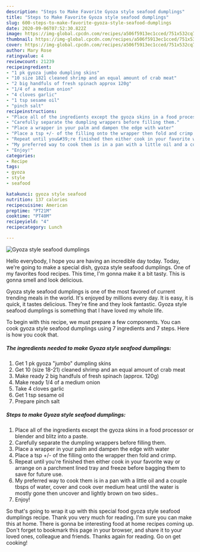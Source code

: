 ```yaml
---
description: "Steps to Make Favorite Gyoza style seafood dumplings"
title: "Steps to Make Favorite Gyoza style seafood dumplings"
slug: 600-steps-to-make-favorite-gyoza-style-seafood-dumplings
date: 2020-09-06T07:52:30.822Z
image: https://img-global.cpcdn.com/recipes/a506f5913ec1cced/751x532cq70/gyoza-style-seafood-dumplings-recipe-main-photo.jpg
thumbnail: https://img-global.cpcdn.com/recipes/a506f5913ec1cced/751x532cq70/gyoza-style-seafood-dumplings-recipe-main-photo.jpg
cover: https://img-global.cpcdn.com/recipes/a506f5913ec1cced/751x532cq70/gyoza-style-seafood-dumplings-recipe-main-photo.jpg
author: Mary Rose
ratingvalue: 4
reviewcount: 21239
recipeingredient:
- "1 pk gyoza jumbo dumpling skins"
- "10 size 1821 cleaned shrimp and an equal amount of crab meat"
- "2 big handfuls of fresh spinach approx 120g"
- "1/4 of a medium onion"
- "4 cloves garlic"
- "1 tsp sesame oil"
- "pinch salt"
recipeinstructions:
- "Place all of the ingredients except the gyoza skins in a food processor or blender and blitz into a paste."
- "Carefully separate the dumpling wrappers before filling them."
- "Place a wrapper in your palm and dampen the edge with water"
- "Place a tsp +/- of the filling onto the wrapper then fold and crimp."
- "Repeat until you&#39;re finished then either cook in your favorite way or arrange on a parchment lined tray and freeze before bagging them to save for future use."
- "My preferred way to cook them is in a pan with a little oil and a couple tbsps of water, cover and cook over medium heat until the water is mostly gone then uncover and lightly brown on two sides.."
- "Enjoy!"
categories:
- Recipe
tags:
- gyoza
- style
- seafood

katakunci: gyoza style seafood 
nutrition: 137 calories
recipecuisine: American
preptime: "PT21M"
cooktime: "PT40M"
recipeyield: "4"
recipecategory: Lunch

---
```



![Gyoza style seafood dumplings](https://img-global.cpcdn.com/recipes/a506f5913ec1cced/751x532cq70/gyoza-style-seafood-dumplings-recipe-main-photo.jpg)

Hello everybody, I hope you are having an incredible day today. Today, we're going to make a special dish, gyoza style seafood dumplings. One of my favorites food recipes. This time, I'm gonna make it a bit tasty. This is gonna smell and look delicious.



Gyoza style seafood dumplings is one of the most favored of current trending meals in the world. It's enjoyed by millions every day. It is easy, it is quick, it tastes delicious. They're fine and they look fantastic. Gyoza style seafood dumplings is something that I have loved my whole life.


To begin with this recipe, we must prepare a few components. You can cook gyoza style seafood dumplings using 7 ingredients and 7 steps. Here is how you cook that.

<!--inarticleads1-->

##### The ingredients needed to make Gyoza style seafood dumplings:

1. Get 1 pk gyoza &#34;jumbo&#34; dumpling skins
1. Get 10 (size 18-21) cleaned shrimp and an equal amount of crab meat
1. Make ready 2 big handfuls of fresh spinach (approx. 120g)
1. Make ready 1/4 of a medium onion
1. Take 4 cloves garlic
1. Get 1 tsp sesame oil
1. Prepare pinch salt




<!--inarticleads2-->

##### Steps to make Gyoza style seafood dumplings:

1. Place all of the ingredients except the gyoza skins in a food processor or blender and blitz into a paste.
1. Carefully separate the dumpling wrappers before filling them.
1. Place a wrapper in your palm and dampen the edge with water
1. Place a tsp +/- of the filling onto the wrapper then fold and crimp.
1. Repeat until you&#39;re finished then either cook in your favorite way or arrange on a parchment lined tray and freeze before bagging them to save for future use.
1. My preferred way to cook them is in a pan with a little oil and a couple tbsps of water, cover and cook over medium heat until the water is mostly gone then uncover and lightly brown on two sides..
1. Enjoy!




So that's going to wrap it up with this special food gyoza style seafood dumplings recipe. Thank you very much for reading. I'm sure you can make this at home. There is gonna be interesting food at home recipes coming up. Don't forget to bookmark this page in your browser, and share it to your loved ones, colleague and friends. Thanks again for reading. Go on get cooking!
